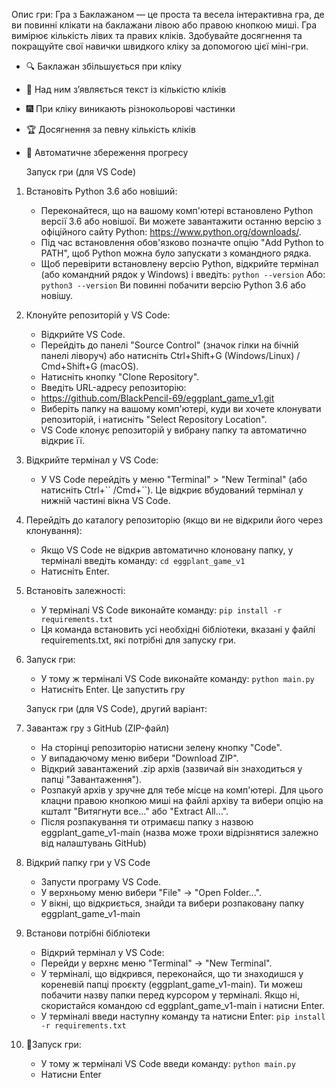 Опис гри:
    Гра з Баклажаном — це проста та весела інтерактивна гра, де ви повинні клікати на баклажани лівою або правою кнопкою миші. Гра вимірює кількість лівих та правих кліків. Здобувайте досягнення та покращуйте свої навички швидкого кліку за допомогою цієї міні-гри.
- 🔍 Баклажан збільшується при кліку
- 📝 Над ним з’являється текст із кількістю кліків
- 🎆 При кліку виникають різнокольорові частинки
- 🏆 Досягнення за певну кількість кліків
- 💾 Автоматичне збереження прогресу



    Запуск гри (для VS Code)

1. Встановіть Python 3.6 або новіший:

    - Переконайтеся, що на вашому комп'ютері встановлено Python версії 3.6 або новішої. Ви можете завантажити останню версію з офіційного сайту Python: https://www.python.org/downloads/.
    - Під час встановлення обов'язково позначте опцію "Add Python to PATH", щоб Python можна було запускати з командного рядка.
    - Щоб перевірити встановлену версію Python, відкрийте термінал (або командний рядок у Windows) і введіть:
    ```python --version```
    Або:
    ```python3 --version```
    Ви повинні побачити версію Python 3.6 або новішу.

2. Клонуйте репозиторій у VS Code:

    - Відкрийте VS Code.
    - Перейдіть до панелі "Source Control" (значок гілки на бічній панелі ліворуч) або натисніть Ctrl+Shift+G (Windows/Linux) / Cmd+Shift+G (macOS).
    - Натисніть кнопку "Clone Repository".
    - Введіть URL-адресу репозиторію:
    - https://github.com/BlackPencil-69/eggplant_game_v1.git
    - Виберіть папку на вашому комп'ютері, куди ви хочете клонувати репозиторій, і натисніть "Select Repository Location".
    - VS Code клонує репозиторій у вибрану папку та автоматично відкриє її.

3. Відкрийте термінал у VS Code:

    - У VS Code перейдіть у меню "Terminal" > "New Terminal" (або натисніть Ctrl+\`` /Cmd+``). Це відкриє вбудований термінал у нижній частині вікна VS Code.
4. Перейдіть до каталогу репозиторію (якщо ви не відкрили його через клонування):

    - Якщо VS Code не відкрив автоматично клоновану папку, у терміналі введіть команду:
    ```cd eggplant_game_v1```
    - Натисніть Enter.

5. Встановіть залежності:

    - У терміналі VS Code виконайте команду:
    ```pip install -r requirements.txt```
    - Ця команда встановить усі необхідні бібліотеки, вказані у файлі requirements.txt, які потрібні для запуску гри.
6. Запуск гри:

    - У тому ж терміналі VS Code виконайте команду:
    ```python main.py```
    - Натисніть Enter. Це запустить гру



    Запуск гри (для VS Code), другий варіант:

1. Завантаж гру з GitHub (ZIP-файл)
    - На сторінці репозиторію натисни зелену кнопку "Code".
    - У випадаючому меню вибери "Download ZIP".
    - Відкрий завантажений .zip архів (зазвичай він знаходиться у папці "Завантаження").
    - Розпакуй архів у зручне для тебе місце на комп'ютері. Для цього клацни правою кнопкою миші на файлі архіву та вибери опцію на кшталт "Витягнути все..." або "Extract All...".
    - Після розпакування ти отримаєш папку з назвою eggplant_game_v1-main (назва може трохи відрізнятися залежно від налаштувань GitHub)

2. Відкрий папку гри у VS Code
    - Запусти програму VS Code.
    - У верхньому меню вибери "File" → "Open Folder...".
    - У вікні, що відкриється, знайди та вибери розпаковану папку eggplant_game_v1-main

3. Встанови потрібні бібліотеки
    - Відкрий термінал у VS Code:
    - Перейди у верхнє меню "Terminal" → "New Terminal".
    - У терміналі, що відкрився, переконайся, що ти знаходишся у кореневій папці проєкту (eggplant_game_v1-main). Ти можеш побачити назву папки перед курсором у терміналі. Якщо ні, скористайся командою cd eggplant_game_v1-main і натисни Enter.
    - У терміналі введи наступну команду та натисни Enter:
    ```pip install -r requirements.txt```

4. 🚀Запуск гри:
    - У тому ж терміналі VS Code введи команду:
    ```python main.py```
    - Натисни Enter
